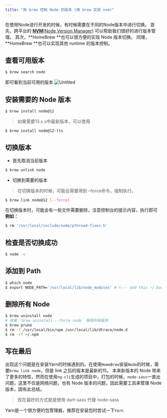 ```yaml
---
title: "用 brew 控制 Node 的版本 (用 brew 实现 nvm)"
---
```



在使用Node进行开发的时候，有时候需要在不同的Node版本中进行切换。
首先，跨平台的 [**NVM**(Node Version Manager)](https://github.com/creationix/nvm) 可以帮助我们很好的进行版本管理。
其次，**HomeBrew **也可以很方便的实现 Node 版本切换。
同理，**HomeBrew **也可以实现其他 runtime 的版本控制。

## 查看可用版本

```bash
$ brew search node
```

即可看到当前可用的版本
![Untitled](/assets/brew-node-version-control-1.png)

## 安装需要的 Node 版本

```bash
$ brew install node@12
```

> 如果需要13.x.x中最新版本，可以使用

```bash
$ brew install node@12-lts
```

## 切换版本

- 首先取消当前版本

```bash
$ brew unlink node
```

- 切换到需要的版本

> 在切换版本的时候，可能会需要用到 –force命令，强制执行。

```bash
$ brew link node@12 [--force]
```

在切换版本时，可能会有一些文件需要删除，注意控制台的提示内容，执行即可
**例如：**

```bash
$ rm '/usr/local/include/node/pthread-fixes.h'
```

## 检查是否切换成功

```bash
$ node -v
```

## 添加到 Path

```bash
$ which node
$ export NODE_PATH='/usr/local/lib/node_modules' # <--- add this ~/.bashrc
```

## 删除所有 Node

```bash
$ brew uninstall node
# 或者 `brew uninstall --force node` 移除所有版本
$ brew prune
$ rm -f /usr/local/bin/npm /usr/local/lib/dtrace/node.d
$ rm -rf ~/.npm
```

## 写在最后

出现这个问题是在安装Yarn的时候遇到的。在使用`HomeBrew`安装`Node`的时候，需要`brew link node`，但是 link 之后的版本是最新的15。
本来新版本的 Node 带来了更多的特性，然而在使用`ng-cli`生成的项目中，打包的时候，`node-sass`一直出问题，这里不仅是网络问题，也有 Node 版本的问题，因此需要工具来管理 Node 版本，固有此总结。

> 现在最好的方式就是使用 dart-sass 代替 node-sass

Yarn是一个很方便的包管理器，推荐在安装包时尝试一下`Yarn`
